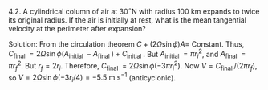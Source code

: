 4.2. A cylindrical column of air at $30^{\circ} \mathrm{N}$ with radius 100 km expands to twice its original radius. If the air is initially at rest, what is the mean tangential velocity at the perimeter after expansion?

Solution: From the circulation theorem $C+(2 \Omega \sin \phi) A=$ Constant. Thus, $C_{\text {final }}=2 \Omega \sin \phi\left(A_{\text {initial }}-A_{\text {final }}\right)+C_{\text {initial }}$. But $A_{\text {initial }}=\pi r_{i}^{2}$, and $A_{\text {final }}=\pi r_{f}^{2}$. But $r_{f}=2 r_{i}$. Therefore, $C_{\text {final }}=2 \Omega \sin \phi\left(-3 \pi r_{i}^{2}\right)$. Now $V=C_{\text {final }} /\left(2 \pi r_{f}\right)$, so $V=2 \Omega \sin \phi\left(-3 r_{i} / 4\right)=-5.5 \mathrm{~m} \mathrm{~s}^{-1}$ (anticyclonic).
